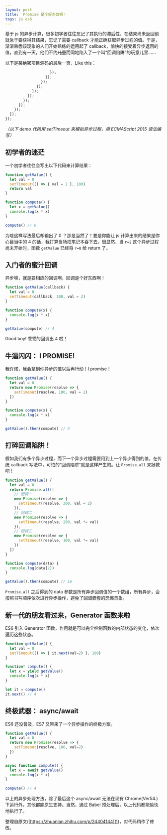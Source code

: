 ```yaml
---
layout: post
title:  Promise 是个好东西啊！
tags: js es6
---
```


基于 js 的异步计算，很多初学者往往忘记了其执行的滞后性，在结果尚未返回前就急于要获得其结果，忘记了需要 callback 才能正确获取异步过程的值。于是，渐渐熟悉该现象的人们开始熟练的运用起了 callback，愉快的接受着异步返回的值，直到有一天，他们不约~~儿童~~而同地陷入了一个叫“回调陷阱”的玩意儿里……
<!--more-->

以下是某绝密项目源码的最后一页，Like this：

```js
                    });
                  });
                });
              });
            });
          });
        });
      });
    });
  });
});
```

_（以下 demo 代码用 setTimeout 来模拟异步过程，用 ECMAScript 2015 语法编写）_

## 初学者的迷茫

一个初学者往往会写出以下代码来计算结果：

```js
function getValue() {
  let val = 0
  setTimeout(() => { val = 2 }, 100)
  return val
}

function compute() {
  let x = getValue()
  console.log(x * x)
}

compute() // 0
```

为啥这样写法最后却输出了 0 ？那是当然了！要是你能让 js 计算出来的结果是你心目当中的 4 的话，我打算当场把笔记本吞下去。很显然，当 `r=2` 这个异步过程尚未开始时，函数 `getValue` 已经将 `r=0` 给 return 了。

## 入门者的蜜汁回调

异步嘛，就是要相应的回调啊，回调是个好东西啊！

```js
function getValue(callback) {
  let val = 0
  setTimeout(callback, 100, val = 2)
}

function compute(x) {
  console.log(x * x)
}

getValue(compute) // 4
```
Good boy! 乖乖的回调出 4 啦！

## 牛逼闪闪： I PROMISE!

我许诺，我会拿到你异步的值以后再行动！I promise！

```js
function getValue() {
  let val = 0
  return new Promise(resolve => {
    setTimeout(resolve, 100, val = 2)
  })
}

function compute(x) {
  console.log(x * x)
}

getValue().then(compute) // 4
```

## 打碎回调陷阱！

假如我们有多个异步过程，而下一个异步过程需要用到上一个异步得到的值，在传统 callback 写法中，可怕的“回调陷阱”就是这样产生的。让 `Promise.all` 来拯救吧！

```js
function getValue() {
  let val = 0
  return Promise.all([
    // 回调一
    new Promise(resolve => {
      setTimeout(resolve, 300, val = 2)
    }),
    // 回调二
    new Promise(resolve => {
      setTimeout(resolve, 200, val *= val)
    }),
    // 回调三
    new Promise(resolve => {
      setTimeout(resolve, 100, val *= val)
    })
  ])
}

function compute(data) {
  console.log(data[2])
}

getValue().then(compute) // 16
```

`Promise.all` 之后得到的 data 参数是所有异步回调值的一个数组，所有异步，会按照书写顺序依次进行异步操作，避免了回调嵌套的恐怖景象。

## 新一代的朋友看过来，Generator 函数来啦

ES6 引入 Generator 函数，作用就是可以完全控制函数的内部状态的变化，依次遍历这些状态。

```js
function getValue() {
  let val = 0
  setTimeout(() => { it.next(val=2) }, 100)
}

function* compute() {
  let x = yield getValue()
  console.log(x * x)
}

let it = compute()
it.next() // 4
```

## 终极武器： async/await

ES6 还没普及，ES7 又带来了一个异步操作的终极方案。

```js
function getValue() {
  let val = 0
  return new Promise(resolve => {
    setTimeout(resolve, 100, val=2)
  })
}

async function compute() {
  let x = await getValue()
  console.log(x * x)
}

compute() // 4
```

以上的异步处理方法，除了最后这个 async/await 无法在现有 Chrome(Ver54.) 下运行外，其他都能原生支持。当然，通过 Babel 预处理后，以上代码都能愉快地执行了。

整理自原文([https://zhuanlan.zhihu.com/p/24404144]())，对代码稍作了修改。
